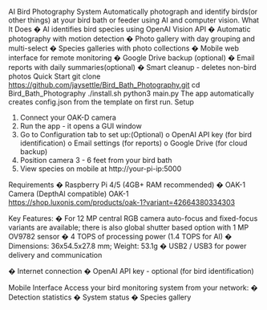 AI Bird Photography System
Automatically photograph and identify birds(or other things) at your bird bath or feeder using AI and computer vision.
What It Does
�	AI identifies bird species using OpenAI Vision API
�	Automatic photography with motion detection
�	Photo gallery with day grouping and multi-select
�	Species galleries with photo collections
�	Mobile web interface for remote monitoring
�	Google Drive backup (optional)
�	Email reports with daily summaries(optional)
�	Smart cleanup - deletes non-bird photos
Quick Start
git clone https://github.com/jaysettle/Bird_Bath_Photography.git
cd Bird_Bath_Photography
./install.sh
python3 main.py
The app automatically creates config.json from the template on first run.
Setup
1.	Connect your OAK-D camera
2.	Run the app - it opens a GUI window
3.	Go to Configuration tab to set up:(Optional)
o	OpenAI API key (for bird identification)
o	Email settings (for reports)
o	Google Drive (for cloud backup)
4.	Position camera 3 - 6  feet from your bird bath
5.	View species on mobile at http://your-pi-ip:5000

Requirements
�	Raspberry Pi 4/5 (4GB+ RAM recommended)
�	OAK-1 Camera (DepthAI compatible)
OAK-1
https://shop.luxonis.com/products/oak-1?variant=42664380334303

Key Features:
�	For 12 MP central RGB camera auto-focus and fixed-focus variants are available; there is also global shutter based option with 1 MP OV9782 sensor
�	4 TOPS of processing power (1.4 TOPS for AI)
�	Dimensions: 36x54.5x27.8 mm; Weight: 53.1g
�	USB2 / USB3 for power delivery and communication

�	Internet connection
�	OpenAI API key - optional (for bird identification)


Mobile Interface
Access your bird monitoring system from your network:
�	Detection statistics
�	System status
�	Species gallery